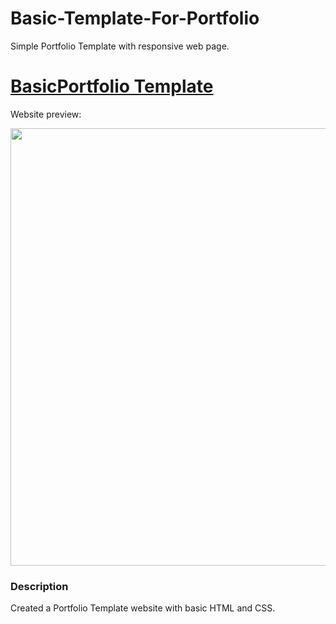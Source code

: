 # Basic-Template-For-Portfolio
Simple Portfolio Template with responsive web page.


# [BasicPortfolio Template](https://stevesbong.github.io/Basic-Template-For-Portfolio)

Website preview:



<img src="https://github.com/Stevesbong/Stevesbong.github.io/blob/master/img/portfoliotemplateproject.png" width="600" height="700">


### Description

Created a Portfolio Template website with basic HTML and CSS.
